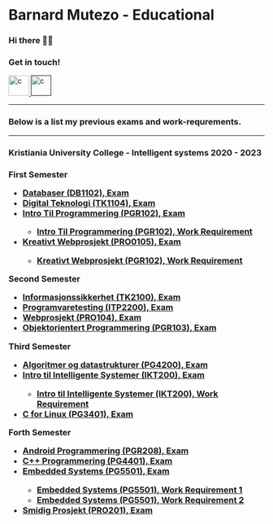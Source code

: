 # Barnard Mutezo - Educational

### Hi there 👋🏾
### Get in touch! 
<div style="display: inline">
    <a href="https://github.com/benmutezo" target="_blank">
        <img src="https://github.githubassets.com/images/modules/logos_page/GitHub-Mark.png"
            alt="c" width="40" height="40" />
    </a>
    <a href="" target="_blank">
        <img src="https://upload.wikimedia.org/wikipedia/commons/thumb/c/ca/LinkedIn_logo_initials.png/640px-LinkedIn_logo_initials.png"
            alt="c" width="40" height="40" />
    </a>
</div>

<hr/>
<h3> Below is a list my previous exams and work-requrements.</h3>
<hr/>

<h3>Kristiania University College - Intelligent systems 2020 - 2023 <h3/>
<div>
    <p>First Semester </p>
     <ul>
        <li><a href=""> Databaser (DB1102), Exam </a></li>
        <li><a href=""> Digital Teknologi (TK1104), Exam </a></li>
        <li><a href=""> Intro Til Programmering (PGR102), Exam </a></li>
        <ul>
            <li><a href=""> Intro Til Programmering (PGR102), Work Requirement </a></li>
        </ul>
        <li><a href=""> Kreativt Webprosjekt (PRO0105), Exam </a></li>
        <ul>
            <li><a href=""> Kreativt Webprosjekt (PGR102), Work Requirement </a></li>
        </ul>
     <ul>
</div>
<div>
    <p>Second Semester </p>
     <ul>
        <li><a href=""> Informasjonssikkerhet (TK2100), Exam </a></li>
        <li><a href=""> Programvaretesting (ITP2200), Exam </a></li>
        <li><a href=""> Webprosjekt (PRO104), Exam </a></li>
        <li><a href=""> Objektorientert Programmering (PGR103), Exam </a></li>
     </ul>
</div>   
<div>
    <p>Third Semester </p>
     <ul>
        <li><a href=""> Algoritmer og datastrukturer (PG4200), Exam </a></li>
        <li><a href=""> Intro til Intelligente Systemer (IKT200), Exam </a></li>
        <ul>
            <li><a href=""> Intro til Intelligente Systemer (IKT200), Work Requirement </a></li>
        </ul>
        <li><a href=""> C for Linux (PG3401), Exam </a></li>
     </ul>
</div>
<div>
    <p>Forth Semester </p>
     <ul>
        <li><a href=""> Android Programmering (PGR208), Exam </a></li>
        <li><a href=""> C++ Programmering (PG4401), Exam </a></li>
        <li><a href=""> Embedded Systems (PG5501), Exam </a></li>
        <ul>
            <li><a href=""> Embedded Systems (PG5501), Work Requirement 1 </a></li>
            <li><a href=""> Embedded Systems (PG5501), Work Requirement 2 </a></li>
        </ul>
        <li><a href="https://github.com/mahoote/pro201-exam"> Smidig Prosjekt (PRO201), Exam </a></li>
     </ul>
</div>       
